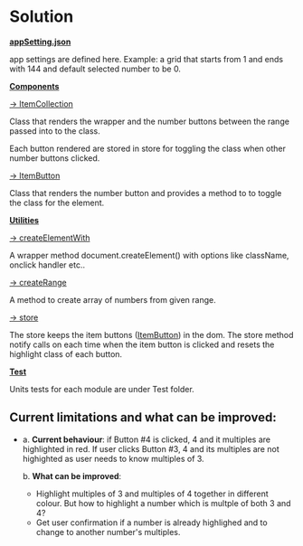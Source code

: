 # Solution
__[appSetting.json](src/appSetting.json)__


app settings are defined here. Example: a grid that starts from 1 and ends with 144 and default selected number to be 0.

__[Components](src/components)__

[-> ItemCollection](src/components/item-collection/item-collection.js)

Class that renders the wrapper and the number buttons between the range passed into to the class.

Each button rendered are stored in store for toggling the class when other number buttons clicked.

[-> ItemButton](src/components/item-button/item-button.js)

Class that renders the number button and provides a method to to toggle the class for the element.

__[Utilities](src/utils)__

[-> createElementWith](src/utils/createElement.js)

A wrapper method document.createElement() with options like className, onclick handler etc..

[-> createRange](src/utils/createRange.js)

A method to create array of numbers from given range. 

[-> store](src/utils/store.js)

The store keeps the item buttons ([ItemButton](src/components/item-button/item-button.js)) in the dom. The store method notify calls on each time when the item button is clicked and resets the highlight class of each button.


__[Test](src/test)__

Units tests for each module are under Test folder. 

## Current limitations and what can be improved:
- a. __Current behaviour__: if Button #4 is clicked, 4 and it multiples are highlighted in red. If user clicks Button #3, 4 and its multiples are not highighted as user needs to know multiples of 3.

  b. __What can be improved__: 
  - Highlight multiples of 3 and multiples of 4 together in different colour. But how to highlight a number which is multple of both 3 and 4?  
  - Get user confirmation if a number is already highlighed and to change to another number's multiples.


